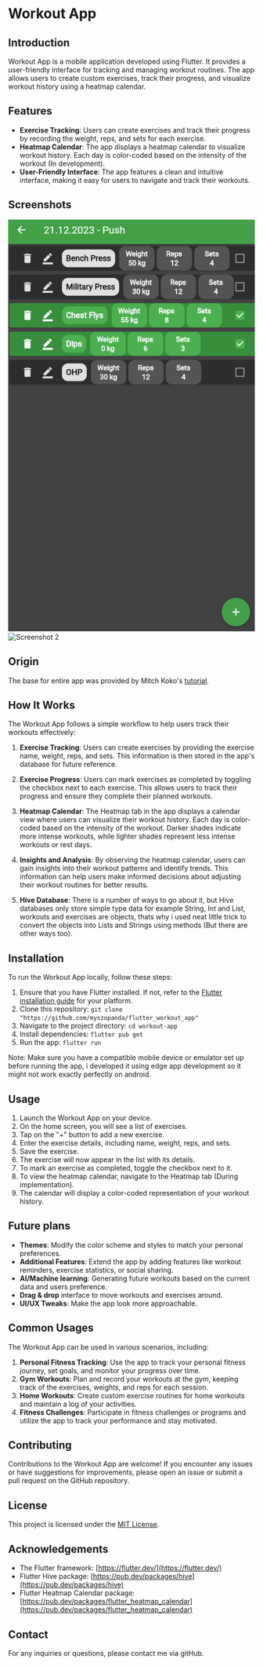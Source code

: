 # Workout App

## Introduction

Workout App is a mobile application developed using Flutter. It provides a user-friendly interface for tracking and managing workout routines. The app allows users to create custom exercises, track their progress, and visualize workout history using a heatmap calendar.

## Features

- **Exercise Tracking**: Users can create exercises and track their progress by recording the weight, reps, and sets for each exercise.
- **Heatmap Calendar**: The app displays a heatmap calendar to visualize workout history. Each day is color-coded based on the intensity of the workout (In development).
- **User-Friendly Interface**: The app features a clean and intuitive interface, making it easy for users to navigate and track their workouts.

## Screenshots

![Screenshot 1](assets/images/img1.png) ![Screenshot 2](docs/screenshots/img2.png)

## Origin
The base for entire app was provided by Mitch Koko's [tutorial](https://www.youtube.com/watch?v=ZWciJzsPyPs&t=9s).

## How It Works

The Workout App follows a simple workflow to help users track their workouts effectively:

1. **Exercise Tracking**: Users can create exercises by providing the exercise name, weight, reps, and sets. This information is then stored in the app's database for future reference.

2. **Exercise Progress**: Users can mark exercises as completed by toggling the checkbox next to each exercise. This allows users to track their progress and ensure they complete their planned workouts.

3. **Heatmap Calendar**: The Heatmap tab in the app displays a calendar view where users can visualize their workout history. Each day is color-coded based on the intensity of the workout. Darker shades indicate more intense workouts, while lighter shades represent less intense workouts or rest days.

4. **Insights and Analysis**: By observing the heatmap calendar, users can gain insights into their workout patterns and identify trends. This information can help users make informed decisions about adjusting their workout routines for better results.

5. **Hive Database**: There is a number of ways to go about it, but Hive databases only store simple type data for example String, Int and List, workouts and exercises are objects, thats why i used neat little trick to convert the objects into Lists and Strings using methods (But there are other ways too).

## Installation

To run the Workout App locally, follow these steps:

1. Ensure that you have Flutter installed. If not, refer to the [Flutter installation guide](https://flutter.dev/docs/get-started/install) for your platform.
2. Clone this repository: `git clone "https://github.com/myszopanda/flutter_workout_app"`
3. Navigate to the project directory: `cd workout-app`
4. Install dependencies: `flutter pub get`
5. Run the app: `flutter run`

Note: Make sure you have a compatible mobile device or emulator set up before running the app, i developed it using edge app development so it might not work exactly perfectly on android.

## Usage

1. Launch the Workout App on your device.
2. On the home screen, you will see a list of exercises.
3. Tap on the "+" button to add a new exercise.
4. Enter the exercise details, including name, weight, reps, and sets.
5. Save the exercise.
6. The exercise will now appear in the list with its details.
7. To mark an exercise as completed, toggle the checkbox next to it.
8. To view the heatmap calendar, navigate to the Heatmap tab (During implementation).
9. The calendar will display a color-coded representation of your workout history.

## Future plans

- **Themes**: Modify the color scheme and styles to match your personal preferences.
- **Additional Features**: Extend the app by adding features like workout reminders, exercise statistics, or social sharing.
- **AI/Machine learning**: Generating future workouts based on the current data and users preference.
- **Drag & drop** interface to move workouts and exercises around.
- **UI/UX Tweaks**: Make the app look more approachable.

## Common Usages

The Workout App can be used in various scenarios, including:

1. **Personal Fitness Tracking**: Use the app to track your personal fitness journey, set goals, and monitor your progress over time.
2. **Gym Workouts**: Plan and record your workouts at the gym, keeping track of the exercises, weights, and reps for each session.
3. **Home Workouts**: Create custom exercise routines for home workouts and maintain a log of your activities.
4. **Fitness Challenges**: Participate in fitness challenges or programs and utilize the app to track your performance and stay motivated.

## Contributing

Contributions to the Workout App are welcome! If you encounter any issues or have suggestions for improvements, please open an issue or submit a pull request on the GitHub repository.

## License

This project is licensed under the [MIT License](LICENSE).

## Acknowledgements

- The Flutter framework: [https://flutter.dev/](https://flutter.dev/)
- Flutter Hive package: [https://pub.dev/packages/hive](https://pub.dev/packages/hive)
- Flutter Heatmap Calendar package: [https://pub.dev/packages/flutter_heatmap_calendar](https://pub.dev/packages/flutter_heatmap_calendar)

## Contact

For any inquiries or questions, please contact me via gitHub.